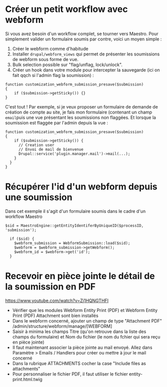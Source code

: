 # Créer un petit workflow avec webform
Si vous avez besoin d'un workflow complet, se tourner vers Maestro. Pour simplement valider un formulaire soumis par contre, voici un moyen simple :
1. Créer le webform comme d'habitude
2. Installer `drupal/webform_views` qui permet de présenter les soumissions de webform sous forme de vue.
3. Bulk selection possible sur "flag/unflag, lock/unlock".
4. Créer un hook dans votre module pour intercepter la sauvegarde (ici on fait qqch si l'admin flag la soumission) :
```
function customization_webform_submission_presave($submission)
{
    if ($submission->getSticky()) {}
}
```

C'est tout !
Par exemple, si je veux proposer un formulaire de demande de création de compte au site, je fais mon formulaire (contenant un champ `email`puis une vue présentant les soumissions non flaggées.
Et lorsque la soumission est flaggée par l'admin depuis la vue :
```
function customization_webform_submission_presave($submission)
{
    if ($submission->getSticky()) {
      // Creation user
      // Envoi de mail de bienvenue
      Drupal::service('plugin.manager.mail')->mail(...);
    }
  }
}
```

# Récupérer l'id d'un webform depuis une soumission

Dans cet exemple il s'agit d'un formulaire soumis dans le cadre d'un workflow Maestro

```
$sid = MaestroEngine::getEntityIdentiferByUniqueID($processID, 'submission');

  if ($sid) {
    $webform_submission = WebformSubmission::load($sid);
    $webform = $webform_submission->getWebform();
    $webform_id = $webform->get('id');
  }
```

# Recevoir en pièce jointe le détail de la soumission en PDF

https://www.youtube.com/watch?v=Zj1HQNGTHFI

- Vérifier que les modules Webform Entity Print (PDF) et Webform Entity Print (PDF) Attachment sont bien installés
- Dans le webform concerné, ajouter un champ de type "Attachment PDF" /admin/structure/webform/manage/[WEBFORM]
- Saisir à minima les champs Titre (qu'on retrouve dans la liste des champs du formulaire) et Nom du fichier (le nom du fchier qui sera reçu en pièce jointe)
- Il faut maintenant associer la pièce jointe au mail envoyé. Allez dans Paramètre > Emails / Handlers pour créer ou mettre à jour le mail concerné
- Dans la rubrique ATTACHMENTS cocher la case "Include files as attachments"
- Pour personnaliser le fichier PDF, il faut utiliser le fichier entity-print.html.twig



